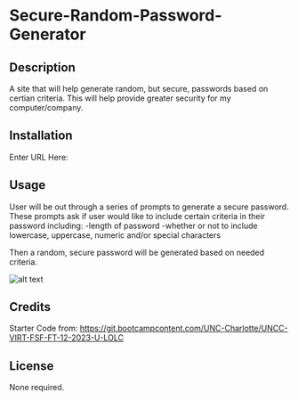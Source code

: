 # Secure-Random-Password-Generator

## Description

A site that will help generate random, but secure, passwords based on certian criteria.
This will help provide greater security for my computer/company.


## Installation

Enter URL Here: 

## Usage

User will be out through a series of prompts to generate a secure password.
These prompts ask if user would like to include certain criteria in their password including:
-length of password
-whether or not to include lowercase, uppercase, numeric and/or special characters

Then a random, secure password will be generated based on needed criteria.

![alt text](assets/images/screenshot.png)

## Credits

Starter Code from: https://git.bootcampcontent.com/UNC-Charlotte/UNCC-VIRT-FSF-FT-12-2023-U-LOLC

## License

None required.